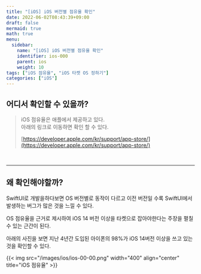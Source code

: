 ```yaml
---
title: "[iOS] iOS 버전별 점유율 확인"
date: 2022-06-02T08:43:39+09:00
draft: false
mermaid: true
math: true
menu:
  sidebar:
    name: "[iOS] iOS 버전별 점유율 확인"
    identifier: ios-000
    parent: ios
    weight: 10
tags: ["iOS 점유율", "iOS 타켓 OS 정하기"]
categories: ["iOS"]
---
```


## 어디서 확인할 수 있을까?

> iOS 점유율은 애플에서 제공하고 있다.\
> 아래의 링크로 이동하면 확인 할 수 있다.
> 
> [https://developer.apple.com/kr/support/app-store/](https://developer.apple.com/kr/support/app-store/)

&nbsp;

----

## 왜 확인해야할까?

SwiftUI로 개발을하다보면 OS 버전별로 동작이 다르고 이전 버전일 수록 SwiftUI에서 발생하는 버그가 많은 것을 느낄 수 있다.

OS 점유율을 근거로 제시하여 iOS 14 버전 이상을 타켓으로 잡아야한다는 주장을 펼칠 수 있는 근간이 된다.

아래의 사진을 보면 지난 4년간 도입된 아이폰의 98%가 iOS 14버전 이상을 쓰고 있는 것을 확인할 수 있다.

{{< img src="/images/ios/ios-00-00.png" width="400" align="center" title="iOS 점유율" >}}